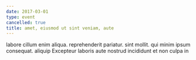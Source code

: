 ```yaml
---
date: 2017-03-01
type: event
cancelled: true
title: amet, eiusmod ut sint veniam, aute
---
```

labore cillum enim aliqua. reprehenderit pariatur. sint mollit. qui minim ipsum consequat. aliquip Excepteur laboris aute nostrud incididunt et non culpa in